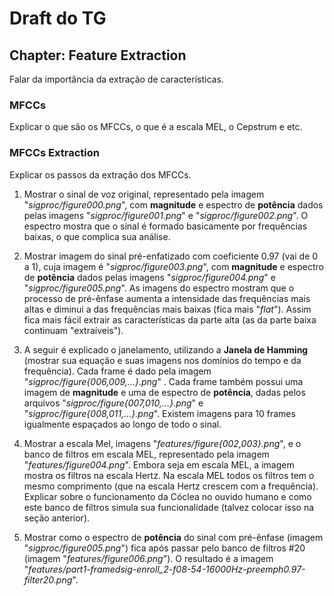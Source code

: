 # Draft do TG

## Chapter: Feature Extraction

Falar da importância da extração de características.

### MFCCs

Explicar o que são os MFCCs, o que é a escala MEL, o Cepstrum e etc.

### MFCCs Extraction

Explicar os passos da extração dos MFCCs.

1. Mostrar o sinal de voz original, representado pela imagem "*sigproc/figure000.png*", com **magnitude** e espectro de **potência** dados pelas imagens "*sigproc/figure001.png*" e "*sigproc/figure002.png*". O espectro mostra que o sinal é formado basicamente por frequências baixas, o que complica sua análise.

2. Mostrar imagem do sinal pré-enfatizado com coeficiente 0.97 (vai de 0 a 1), cuja imagem é "*sigproc/figure003.png*", com **magnitude** e espectro de **potência** dados pelas imagens "*sigproc/figure004.png*" e "*sigproc/figure005.png*". As imagens do espectro mostram que o processo de pré-ênfase aumenta a intensidade das frequências mais altas e diminui a das frequências mais baixas (fica mais "*flat*"). Assim fica mais fácil extrair as características da parte alta (as da parte baixa continuam "extraíveis").

3. A seguir é explicado o janelamento, utilizando a **Janela de Hamming** (mostrar sua equação e suas imagens nos domínios do tempo e da frequência). Cada frame é dado pela imagem "*sigproc/figure{006,009,...}.png*" . Cada frame também possui uma imagem de **magnitude** e uma de espectro de **potência**, dadas pelos arquivos "*sigproc/figure{007,010,...}.png*" e "*sigproc/figure{008,011,...}.png*". Existem imagens para 10 frames igualmente espaçados ao longo de todo o sinal.

4. Mostrar a escala Mel, imagens "*features/figure{002,003}.png*", e o banco de filtros em escala MEL, representado pela imagem "*features/figure004.png*". Embora seja em escala MEL, a imagem mostra os filtros na escala Hertz. Na escala MEL todos os filtros tem o mesmo comprimento (que na escala Hertz crescem com a frequência). Explicar sobre o funcionamento da Cóclea no ouvido humano e como este banco de filtros simula sua funcionalidade (talvez colocar isso na seção anterior).

5. Mostrar como o espectro de **potência** do sinal com pré-ênfase (imagem "*sigproc/figure005.png*") fica após passar pelo banco de filtros #20 (imagem "*features/figure006.png*"). O resultado é a imagem "*features/part1-framedsig-enroll_2-f08-54-16000Hz-preemph0.97-filter20.png*".